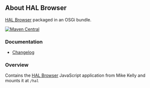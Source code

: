 ## About HAL Browser

[HAL Browser][hal-browser] packaged in an OSGi bundle.

[![Maven Central](https://maven-badges.herokuapp.com/maven-central/io.wcm.caravan/io.wcm.caravan.hal.browser/badge.svg)](https://maven-badges.herokuapp.com/maven-central/io.wcm.caravan/io.wcm.caravan.hal.browser)


### Documentation

* [Changelog][changelog]


### Overview

Contains the [HAL Browser][hal-browser] JavaScript application from Mike Kelly and mounts it at `/hal`


[changelog]: changes-report.html
[hal-browser]: https://github.com/mikekelly/hal-browser
